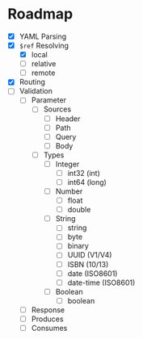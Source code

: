 # Roadmap
- [x] YAML Parsing
- [x] `$ref` Resolving
  - [x] local
  - [ ] relative
  - [ ] remote
- [x] Routing
- [ ] Validation
  - [ ] Parameter
    - [ ] Sources
      - [ ] Header
      - [ ] Path
      - [ ] Query
      - [ ] Body
    - [ ] Types
      - [ ] Integer
        - [ ] int32 (int)
        - [ ] int64 (long)
      - [ ] Number
        - [ ] float
        - [ ] double
      - [ ] String
        - [ ] string
        - [ ] byte
        - [ ] binary
        - [ ] UUID (V1/V4)
        - [ ] ISBN (10/13)
        - [ ] date (ISO8601)
        - [ ] date-time (ISO8601)
      - [ ] Boolean
        - [ ] boolean
  - [ ] Response
  - [ ] Produces
  - [ ] Consumes
